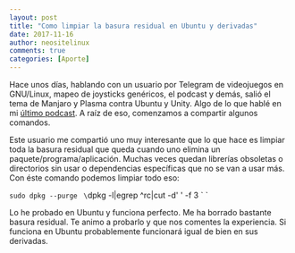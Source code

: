 ```yaml
---
layout: post
title: "Como limpiar la basura residual en Ubuntu y derivadas"
date: 2017-11-16
author: neositelinux
comments: true
categories: [Aporte]
---
```


Hace unos días, hablando con un usuario por Telegram de videojuegos en GNU/Linux, mapeo de joysticks genéricos, el podcast y demás, salió el tema de Manjaro y Plasma contra Ubuntu y Unity. Algo de lo que hablé en mi [último podcast](https://neositelinux.com/podcast-volviendo-a-las-raices/). A raíz de eso, comenzamos a compartir algunos comandos.

Este usuario me compartió uno muy interesante que lo que hace es limpiar toda la basura residual que queda cuando uno elimina un paquete/programa/aplicación. Muchas veces quedan librerías obsoletas o directorios sin usar o dependencias específicas que no se van a usar más. Con éste comando podemos limpiar todo eso:

`sudo dpkg --purge` ` \`dpkg -l|egrep ^rc|cut -d' ' -f 3 \` `

Lo he probado en Ubuntu y funciona perfecto. Me ha borrado bastante basura residual. Te animo a probarlo y que nos comentes la experiencia. Si funciona en Ubuntu probablemente funcionará igual de bien en sus derivadas.
